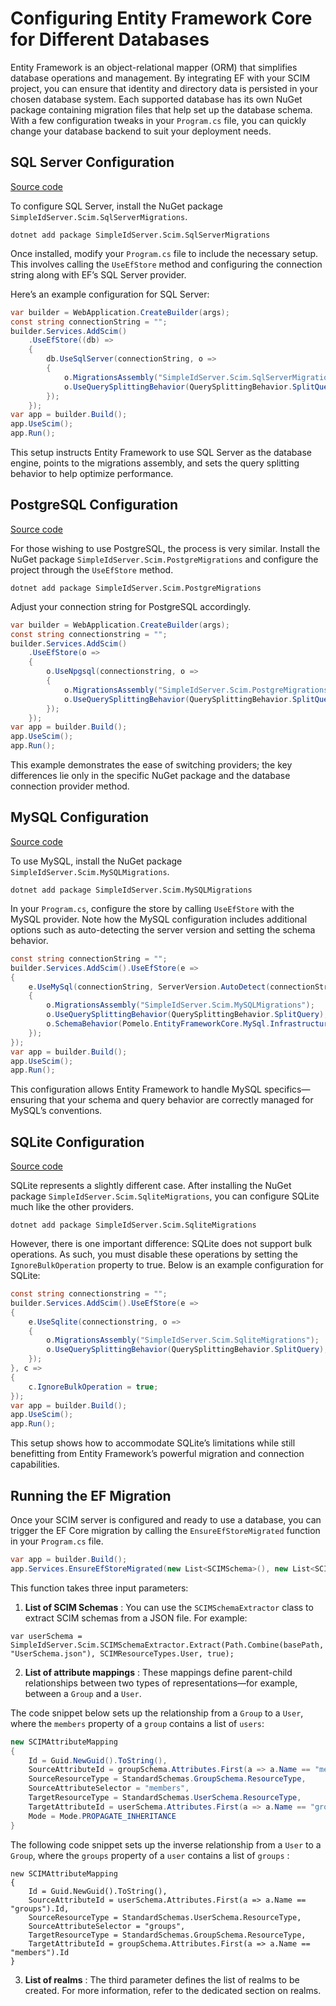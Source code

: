 # Configuring Entity Framework Core for Different Databases

Entity Framework is an object-relational mapper (ORM) that simplifies database operations and management. 
By integrating EF with your SCIM project, you can ensure that identity and directory data is persisted in your chosen database system. Each supported database has its own NuGet package containing migration files that help set up the database schema. With a few configuration tweaks in your `Program.cs` file, you can quickly change your database backend to suit your deployment needs.

## SQL Server Configuration

[Source code](https://github.com/simpleidserver/SimpleIdServer/tree/master/samples/ScimSqlserver)

To configure SQL Server, install the NuGet package `SimpleIdServer.Scim.SqlServerMigrations`. 

```batch title="cmd.exe"
dotnet add package SimpleIdServer.Scim.SqlServerMigrations
```

Once installed, modify your `Program.cs` file to include the necessary setup. 
This involves calling the `UseEfStore` method and configuring the connection string along with EF’s SQL Server provider.

Here’s an example configuration for SQL Server:

```csharp  title="Program.cs"
var builder = WebApplication.CreateBuilder(args);
const string connectionString = "";
builder.Services.AddScim()
    .UseEfStore((db) =>
    {
        db.UseSqlServer(connectionString, o =>
        {
            o.MigrationsAssembly("SimpleIdServer.Scim.SqlServerMigrations");
            o.UseQuerySplittingBehavior(QuerySplittingBehavior.SplitQuery);
        });
    });
var app = builder.Build();
app.UseScim();
app.Run();
```

This setup instructs Entity Framework to use SQL Server as the database engine, points to the migrations assembly, and sets the query splitting behavior to help optimize performance.

## PostgreSQL Configuration

[Source code](https://github.com/simpleidserver/SimpleIdServer/tree/master/samples/ScimPostgresql)

For those wishing to use PostgreSQL, the process is very similar. Install the NuGet package `SimpleIdServer.Scim.PostgreMigrations` and configure the project through the `UseEfStore` method.

```batch title="cmd.exe"
dotnet add package SimpleIdServer.Scim.PostgreMigrations
```

Adjust your connection string for PostgreSQL accordingly.

```csharp  title="Program.cs"
var builder = WebApplication.CreateBuilder(args);
const string connectionstring = "";
builder.Services.AddScim()
    .UseEfStore(o =>
    {
        o.UseNpgsql(connectionstring, o =>
        {
            o.MigrationsAssembly("SimpleIdServer.Scim.PostgreMigrations");
            o.UseQuerySplittingBehavior(QuerySplittingBehavior.SplitQuery);
        });
    });
var app = builder.Build();
app.UseScim();
app.Run();
```

This example demonstrates the ease of switching providers; the key differences lie only in the specific NuGet package and the database connection provider method.

## MySQL Configuration

[Source code](https://github.com/simpleidserver/SimpleIdServer/tree/master/samples/ScimMysql)

To use MySQL, install the NuGet package `SimpleIdServer.Scim.MySQLMigrations`. 

```batch title="cmd.exe"
dotnet add package SimpleIdServer.Scim.MySQLMigrations
```

In your `Program.cs`, configure the store by calling `UseEfStore` with the MySQL provider. Note how the MySQL configuration includes additional options such as auto-detecting the server version and setting the schema behavior.

```csharp  title="Program.cs"
const string connectionString = "";
builder.Services.AddScim().UseEfStore(e =>
{
    e.UseMySql(connectionString, ServerVersion.AutoDetect(connectionString), o =>
    {
        o.MigrationsAssembly("SimpleIdServer.Scim.MySQLMigrations");
        o.UseQuerySplittingBehavior(QuerySplittingBehavior.SplitQuery);
        o.SchemaBehavior(Pomelo.EntityFrameworkCore.MySql.Infrastructure.MySqlSchemaBehavior.Ignore);
    });
});
var app = builder.Build();
app.UseScim();
app.Run();
```

This configuration allows Entity Framework to handle MySQL specifics—ensuring that your schema and query behavior are correctly managed for MySQL’s conventions.

## SQLite Configuration

[Source code](https://github.com/simpleidserver/SimpleIdServer/tree/master/samples/ScimSqlite)

SQLite represents a slightly different case.
After installing the NuGet package `SimpleIdServer.Scim.SqliteMigrations`, you can configure SQLite much like the other providers.

```batch title="cmd.exe"
dotnet add package SimpleIdServer.Scim.SqliteMigrations
```

However, there is one important difference: SQLite does not support bulk operations. As such, you must disable these operations by setting the `IgnoreBulkOperation` property to true.
Below is an example configuration for SQLite:

```csharp  title="Program.cs"
const string connectionstring = "";
builder.Services.AddScim().UseEfStore(e =>
{
    e.UseSqlite(connectionstring, o =>
    {
        o.MigrationsAssembly("SimpleIdServer.Scim.SqliteMigrations");
        o.UseQuerySplittingBehavior(QuerySplittingBehavior.SplitQuery);
    });
}, c =>
{
    c.IgnoreBulkOperation = true;
});
var app = builder.Build();
app.UseScim();
app.Run();
```

This setup shows how to accommodate SQLite’s limitations while still benefitting from Entity Framework’s powerful migration and connection capabilities.

## Running the EF Migration

Once your SCIM server is configured and ready to use a database, you can trigger the EF Core migration by calling the `EnsureEfStoreMigrated` function in your `Program.cs` file.

```csharp title="Program.cs"
var app = builder.Build();
app.Services.EnsureEfStoreMigrated(new List<SCIMSchema>(), new List<SCIMAttributeMapping>(), new List<Realm>());;
```

This function takes three input parameters:

1. **List of SCIM Schemas** : You can use the `SCIMSchemaExtractor` class to extract SCIM schemas from a JSON file. For example:

```
var userSchema = SimpleIdServer.Scim.SCIMSchemaExtractor.Extract(Path.Combine(basePath, "UserSchema.json"), SCIMResourceTypes.User, true);
```

2. **List of attribute mappings** : These mappings define parent-child relationships between two types of representations—for example, between a `Group` and a `User`.

The code snippet below sets up the relationship from a `Group` to a `User`, where the `members` property of a `group` contains a list of `users`:

```csharp
new SCIMAttributeMapping
{
    Id = Guid.NewGuid().ToString(),
    SourceAttributeId = groupSchema.Attributes.First(a => a.Name == "members").Id,
    SourceResourceType = StandardSchemas.GroupSchema.ResourceType,
    SourceAttributeSelector = "members",
    TargetResourceType = StandardSchemas.UserSchema.ResourceType,
    TargetAttributeId = userSchema.Attributes.First(a => a.Name == "groups").Id,
    Mode = Mode.PROPAGATE_INHERITANCE
}
```

The following code snippet sets up the inverse relationship from a `User` to a `Group`, where the `groups` property of a `user` contains a list of `groups` :

```
new SCIMAttributeMapping
{
    Id = Guid.NewGuid().ToString(),
    SourceAttributeId = userSchema.Attributes.First(a => a.Name == "groups").Id,
    SourceResourceType = StandardSchemas.UserSchema.ResourceType,
    SourceAttributeSelector = "groups",
    TargetResourceType = StandardSchemas.GroupSchema.ResourceType,
    TargetAttributeId = groupSchema.Attributes.First(a => a.Name == "members").Id
}
```

3. **List of realms** : The third parameter defines the list of realms to be created. For more information, refer to the dedicated section on realms.
